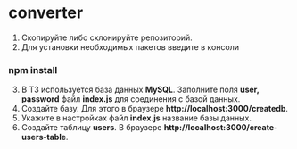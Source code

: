 # converter
1. Скопируйте либо склонируйте репозиторий.
2. Для установки необходимых пакетов введите в консоли
### npm install
3. В ТЗ используется база данных **MySQL**. Заполните поля **user, password** файл **index.js** для соединения с базой данных.
4. Создайте базу. Для этого в браузере **http://localhost:3000/createdb**.
5. Укажите в настройках файл **index.js** название базы данных.
6. Создайте таблицу **users**. В браузере **http://localhost:3000/create-users-table**.